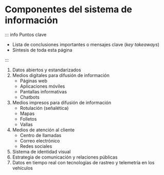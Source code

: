 # Componentes del sistema de información

::: info Puntos clave

- Lista de conclusiones importantes o mensajes clave (_key takeaways_)
- Síntesis de toda esta página

:::

1. Datos abiertos y estandarizados
2. Medios digitales para difusión de información
   - Páginas web
   - Aplicaciones móviles
   - Pantallas informativas
   - Chatbots
3. Medios impresos para difusión de información
   - Rotulación (señalética)
   - Mapas
   - Folletos
   - Vallas
4. Medios de atención al cliente
   - Centro de llamadas
   - Correo electrónico
   - Redes sociales
5. Sistema de identidad visual
6. Estrategia de comunicación y relaciones públicas
7. Datos en tiempo real con tecnologías de rastreo y telemetría en los vehículos
